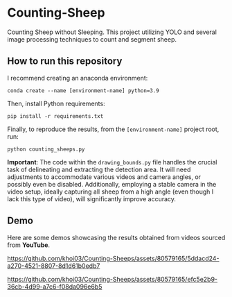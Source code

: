 # Counting-Sheep
Counting Sheep without Sleeping. This project utilizing YOLO and several image processing techniques to count and segment sheep.

## How to run this repository
I recommend creating an anaconda environment:
```
conda create --name [environment-name] python=3.9
```

Then, install Python requirements:
```
pip install -r requirements.txt
```
Finally, to reproduce the results, from the `[environment-name]` project root, run:
```
python counting_sheeps.py
```

**Important**: The code within the `drawing_bounds.py` file handles the crucial task of delineating and extracting the detection area. It will need adjustments to accommodate various videos and camera angles, or possibly even be disabled. Additionally, employing a stable camera in the video setup, ideally capturing all sheep from a high angle  (even though I lack this type of video), will significantly improve accuracy.

## Demo
Here are some demos showcasing the results obtained from videos sourced from **YouTube**.

https://github.com/khoi03/Counting-Sheeps/assets/80579165/5ddacd24-a270-4521-8807-8d1d61b0edb7

https://github.com/khoi03/Counting-Sheeps/assets/80579165/efc5e2b9-36cb-4d99-a7c6-f08da096e6b5
